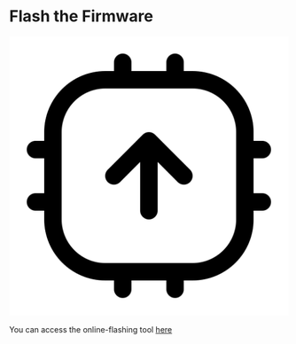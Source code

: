
# Flash the Firmware


![](../static/img/firmware-update-1.png)

You can access the online-flashing tool [here](https://matchboxscope.github.io/firmware/FLASH.html)
